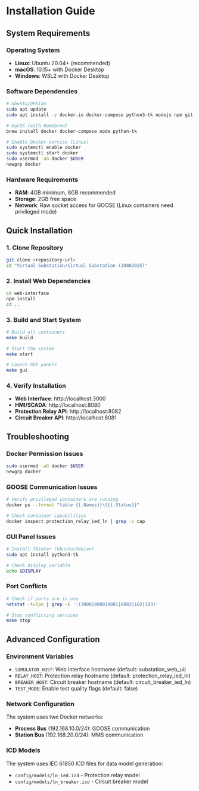 # Installation Guide

## System Requirements

### Operating System
- **Linux**: Ubuntu 20.04+ (recommended)
- **macOS**: 10.15+ with Docker Desktop
- **Windows**: WSL2 with Docker Desktop

### Software Dependencies
```bash
# Ubuntu/Debian
sudo apt update
sudo apt install -y docker.io docker-compose python3-tk nodejs npm git

# macOS (with Homebrew)
brew install docker docker-compose node python-tk

# Enable Docker service (Linux)
sudo systemctl enable docker
sudo systemctl start docker
sudo usermod -aG docker $USER
newgrp docker
```

### Hardware Requirements
- **RAM**: 4GB minimum, 8GB recommended
- **Storage**: 2GB free space
- **Network**: Raw socket access for GOOSE (Linux containers need privileged mode)

## Quick Installation

### 1. Clone Repository
```bash
git clone <repository-url>
cd "Virtual Substation/Cirtual Substation (30082025)"
```

### 2. Install Web Dependencies
```bash
cd web-interface
npm install
cd ..
```

### 3. Build and Start System
```bash
# Build all containers
make build

# Start the system
make start

# Launch GUI panels
make gui
```

### 4. Verify Installation
- **Web Interface**: http://localhost:3000
- **HMI/SCADA**: http://localhost:8080
- **Protection Relay API**: http://localhost:8082
- **Circuit Breaker API**: http://localhost:8081

## Troubleshooting

### Docker Permission Issues
```bash
sudo usermod -aG docker $USER
newgrp docker
```

### GOOSE Communication Issues
```bash
# Verify privileged containers are running
docker ps --format "table {{.Names}}\t{{.Status}}"

# Check container capabilities
docker inspect protection_relay_ied_ln | grep -i cap
```

### GUI Panel Issues
```bash
# Install Tkinter (Ubuntu/Debian)
sudo apt install python3-tk

# Check display variable
echo $DISPLAY
```

### Port Conflicts
```bash
# Check if ports are in use
netstat -tulpn | grep -E ':(3000|8080|8081|8082|102|103)'

# Stop conflicting services
make stop
```

## Advanced Configuration

### Environment Variables
- `SIMULATOR_HOST`: Web interface hostname (default: substation_web_ui)
- `RELAY_HOST`: Protection relay hostname (default: protection_relay_ied_ln)
- `BREAKER_HOST`: Circuit breaker hostname (default: circuit_breaker_ied_ln)
- `TEST_MODE`: Enable test quality flags (default: false)

### Network Configuration
The system uses two Docker networks:
- **Process Bus** (192.168.10.0/24): GOOSE communication
- **Station Bus** (192.168.20.0/24): MMS communication

### ICD Models
The system uses IEC 61850 ICD files for data model generation:
- `config/models/ln_ied.icd` - Protection relay model
- `config/models/ln_breaker.icd` - Circuit breaker model